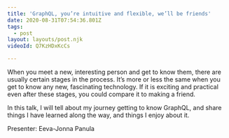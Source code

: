 ```yaml
---
title: 'GraphQL, you’re intuitive and flexible, we’ll be friends'
date: 2020-08-31T07:54:36.801Z
tags:
  - post
layout: layouts/post.njk
videoId: Q7KzHDxKcCs

---
```


<!--- You can insert a short description here -->
When you meet a new, interesting person and get to know them, there are usually certain stages in the process. It’s more or less the same when you get to know any new, fascinating technology. If it is exciting and practical even after these stages, you could compare it to making a friend.

In this talk, I will tell about my journey getting to know GraphQL, and share things I have learned along the way, and things I enjoy about it.

Presenter: Eeva-Jonna Panula